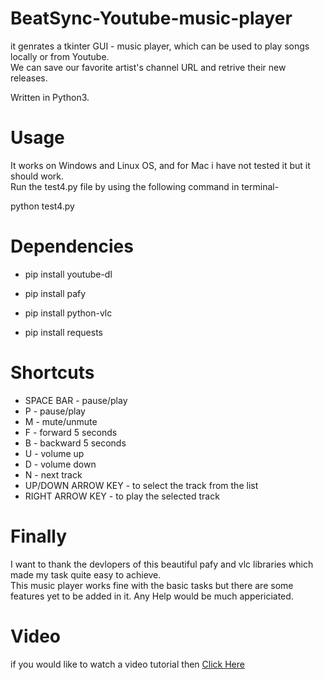 # BeatSync-Youtube-music-player
it genrates a tkinter GUI - music player, which can be used to play songs locally or from Youtube. <br>
We can save our favorite artist's channel URL and retrive their new releases.

Written in Python3.

# Usage 
It works on Windows and Linux OS, and for Mac i have not tested it but it should work.
<br>Run the test4.py file by using the following command in terminal-

python test4.py


# Dependencies

- pip install youtube-dl

- pip install pafy

-  pip install python-vlc

- pip install requests


# Shortcuts

<ul>
    <li>SPACE BAR - pause/play </li>
    <li> P - pause/play </li>
    <li> M - mute/unmute </li>
    <li> F - forward 5 seconds </li>
    <li> B - backward 5 seconds </li>
    <li> U - volume up </li>
    <li> D - volume down </li>
    <li> N - next track </li>
    <li> UP/DOWN ARROW KEY - to select the track from the list </li>
    <li> RIGHT ARROW KEY - to play the selected track </li>
</ul>
    
# Finally 
I want to thank the devlopers of this beautiful pafy and vlc libraries which made my task quite easy to achieve.
<br>This music player works fine with the basic tasks but there are some features yet to be added in it. Any Help would be much appericiated.

# Video

if you would like to watch a video tutorial then <a href='https://www.youtube.com/watch?v=TsjYsFGadyI' target='_blank'>Click Here</a><br>